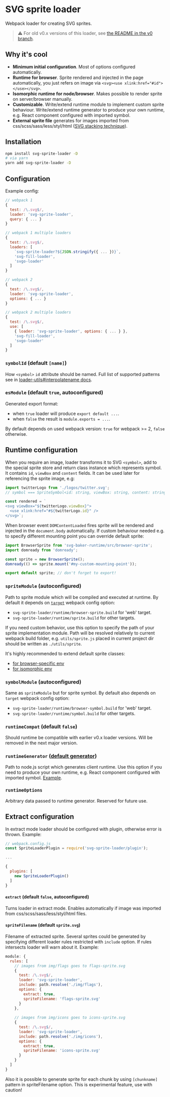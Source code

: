 # SVG sprite loader

Webpack loader for creating SVG sprites.

> :warning: For old v0.x versions of this loader, see [the README in the v0 branch](https://github.com/kisenka/svg-sprite-loader/blob/v0/README.md).

## Why it's cool

- **Minimum initial configuration**. Most of options configured automatically.
- **Runtime for browser**. Sprite rendered and injected in the page automatically, you just refers on image via `<svg><use xlink:href="#id"></use></svg>`.
- **Isomorphic runtime for node/browser**. Makes possible to render sprite on server/browser manually.
- **Customizable**. Write/extend runtime module to implement custom sprite behaviour. Write/extend runtime generator to produce your own runtime, e.g. React component configured with imported symbol.
- **External sprite file** generates for images imported from css/scss/sass/less/styl/html ([SVG stacking technique](https://css-tricks.com/svg-fragment-identifiers-work/#article-header-id-4)).

## Installation

```bash
npm install svg-sprite-loader -D
# via yarn
yarn add svg-sprite-loader -D
```

## Configuration

Example config:

```js
// webpack 1
{
  test: /\.svg$/,
  loader: 'svg-sprite-loader',
  query: { ... }
}

// webpack 1 multiple loaders
{
  test: /\.svg$/,
  loaders: [
    `svg-sprite-loader?${JSON.stringify({ ... })}`,
    'svg-fill-loader',
    'svgo-loader'
  ]
}

// webpack 2
{
  test: /\.svg$/,
  loader: 'svg-sprite-loader',
  options: { ... }
}

// webpack 2 multiple loaders
{
  test: /\.svg$/,
  use: [
    { loader: 'svg-sprite-loader', options: { ... } },
    'svg-fill-loader',
    'svgo-loader'
  ]
}
```

### `symbolId` (default `[name]`)

How `<symbol>` `id` attribute should be named.
Full list of supported patterns see in [loader-utils#interpolatename docs](https://github.com/webpack/loader-utils#interpolatename).

### `esModule` (default `true`, autoconfigured)

Generated export format:
- when `true` loader will produce `export default ...`.
- when `false` the result is `module.exports = ...`.

By default depends on used webpack version: `true` for webpack >= 2, `false` otherwise.

## Runtime configuration

When you require an image, loader transforms it to SVG `<symbol>`, add to the special sprite store and return class instance 
which represents symbol. It contains `id`, `viewBox` and `content` fields. It can be used later for referencing the sprite image, e.g: 

```js
import twitterLogo from './logos/twitter.svg';
// symbol === SpriteSymbol<id: string, viewBox: string, content: string>

const rendered = `
<svg viewBox="${twitterLogo.viewBox}">
  <use xlink:href="#${twitterLogo.id}" />
</svg>`;
```

When browser event `DOMContentLoaded` fires sprite will be rendered and injected in the `document.body` automatically.
If custom behaviour needed e.g. to specify different mounting point you can override default sprite:
  
```js
import BrowserSprite from 'svg-baker-runtime/src/browser-sprite';
import domready from 'domready';

const sprite = new BrowserSprite();
domready(() => sprite.mount('#my-custom-mounting-point'));

export default sprite; // don't forget to export!
```

### `spriteModule` (autoconfigured)

Path to sprite module which will be compiled and executed at runtime.
By default it depends on [`target`](https://webpack.js.org/configuration/target) webpack config option:
- `svg-sprite-loader/runtime/browser-sprite.build` for 'web' target.
- `svg-sprite-loader/runtime/sprite.build` for other targets.

If you need custom behavior, use this option to specify the path of your sprite implementation module. 
Path will be resolved relatively to current webpack build folder, e.g. `utils/sprite.js` placed in current project dir should be written as `./utils/sprite`. 

It's highly recommended to extend default sprite classes:
- [for browser-specific env](https://github.com/kisenka/svg-baker/blob/master/packages/svg-baker-runtime/src/browser-sprite.js)
- [for isomorphic env](https://github.com/kisenka/svg-baker/blob/master/packages/svg-baker-runtime/src/sprite.js)

### `symbolModule` (autoconfigured)

Same as `spriteModule` but for sprite symbol. By default also depends on `target` webpack config option:
- `svg-sprite-loader/runtime/browser-symbol.build` for 'web' target.
- `svg-sprite-loader/runtime/symbol.build` for other targets.

### `runtimeCompat` (default `false`)

Should runtime be compatible with earlier v0.x loader versions. Will be removed in the next major version.

### `runtimeGenerator` ([default generator](https://github.com/kisenka/svg-sprite-loader/blob/2.0/lib/runtime-generator.js))

Path to node.js script which generates client runtime. 
Use this option if you need to produce your own runtime, e.g. React component configured with imported symbol. [Example](examples/custom-runtime-generator).

### `runtimeOptions`

Arbitrary data passed to runtime generator. Reserved for future use.

## Extract configuration

In extract mode loader should be configured with plugin, otherwise error is thrown. Example:

```js
// webpack.config.js
const SpriteLoaderPlugin = require('svg-sprite-loader/plugin');

...

{
  plugins: [
    new SpriteLoaderPlugin()
  ]
}
```

#### `extract` (default `false`, autoconfigured)

Turns loader in extract mode.
Enables automatically if image was imported from css/scss/sass/less/styl/html files.

#### `spriteFilename` (default `sprite.svg`)

Filename of extracted sprite. Several sprites could be generated by specifying different loader rules restricted with `include` option.
If rules intersects loader will warn about it. Example:

```js
module: {
  rules: [
    // images from img/flags goes to flags-sprite.svg
    {
      test: /\.svg$/,
      loader: 'svg-sprite-loader',
      include: path.resolve('./img/flags'), 
      options: {
        extract: true,
        spriteFilename: 'flags-sprite.svg'
      }
    },
    
    // images from img/icons goes to icons-sprite.svg
    {
      test: /\.svg$/,
      loader: 'svg-sprite-loader',
      include: path.resolve('./img/icons'),
      options: {
        extract: true,
        spriteFilename: 'icons-sprite.svg'
      }
    }    
  ]
}
```

Also it is possible to generate sprite for each chunk by using `[chunkname]` pattern in spriteFilename option. 
This is experimental feature, use with caution!
